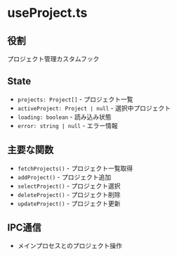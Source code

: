 # useProject.ts

## 役割
プロジェクト管理カスタムフック

## State
- `projects: Project[]` - プロジェクト一覧
- `activeProject: Project | null` - 選択中プロジェクト
- `loading: boolean` - 読み込み状態
- `error: string | null` - エラー情報

## 主要な関数
- `fetchProjects()` - プロジェクト一覧取得
- `addProject()` - プロジェクト追加
- `selectProject()` - プロジェクト選択
- `deleteProject()` - プロジェクト削除
- `updateProject()` - プロジェクト更新

## IPC通信
- メインプロセスとのプロジェクト操作